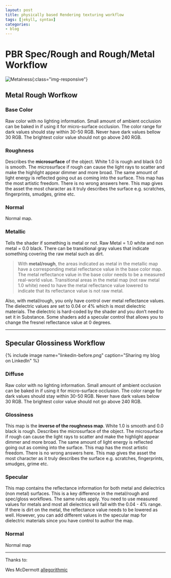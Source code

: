 ```yaml
---
layout: post
title: physically based Rendering texturing workflow
tags: [jekyll, syntax]
categories:
- blog
---
```

# PBR Spec/Rough and Rough/Metal Workflow

![Metalness](https://meshlogic.github.io/posts/blender/materials/nodes-pbr-basic-shader/pbr_maps.png){:class="img-responsive"}


## Metal Rough Worfkow

### Base Color

Raw color with no lighting information. Small amount of ambient occlusion can be baked in if using it for micro-surface occlusion. The color range for dark values should stay within 30-50 RGB. Never have dark values bellow 30 RGB. The brightest color value should not go above 240 RGB.

### Roughness

Describes the **microsurface** of the object. White 1.0 is rough and black 0.0 is smooth. The microsurface if rough can cause the light rays to scatter and make the highlight appear dimmer and more broad. The same amount of light energy is reflected going out as coming into the surface. This map has the most artistic freedom. There is no wrong answers here. This map gives the asset the most character as it truly describes the surface e.g. scratches, fingerprints, smudges, grime etc.

### Normal

Normal map.

### Metallic

Tells the shader if something is metal or not. Raw Metal = 1.0 white and non metal = 0.0 black. There can be transitional gray values that indicate something covering the raw metal such as dirt.

>  With **metal/rough**, the areas indicated as metal in the metallic map have a corresponding metal reflectance value in the base color map. The metal reflectance value in the base color needs to be a measured real-world value. Transitional areas in the metal map (not raw metal 1.0 white) need to have the metal reflectance value lowered to indicate that its reflectance value is not raw metal.

Also, with metal/rough, you only have control over metal reflectance values. The dielectric values are set to 0.04 or 4% which is most dielectric materials. The dielectric is hard-coded by the shader and you don’t need to set it in Substance. Some shaders add a specular control that allows you to change the fresnel reflectance value at 0 degrees.

---

## Specular Glossiness Workflow

{% include image name="linkedin-before.png" caption="Sharing my blog on LinkedIn" %}

### Diffuse 

Raw color with no lighting information. Small amount of ambient occlusion can be baked in if using it for micro-surface occlusion. The color range for dark values should stay within 30-50 RGB. Never have dark values below 30 RGB. The brightest color value should not go above 240 RGB.

### Glossiness 

This map is the **inverse of the roughness map**. White 1.0 is smooth and 0.0 black is rough. Describes the microsurface of the object. The microsurface if rough can cause the light rays to scatter and make the highlight appear dimmer and more broad. The same amount of light energy is reflected going out as coming into the surface. This map has the most artistic freedom. There is no wrong answers here. This map gives the asset the most character as it truly describes the surface e.g. scratches, fingerprints, smudges, grime etc.

### Specular 

This map contains the reflectance information for both metal and dielectrics (non metal) surfaces. This is a key difference in the metal/rough and spec/gloss workflows. The same rules apply. You need to use measured values for metals and most all dielectrics will fall with the 0.04 - 4% range. If there is dirt on the metal, the reflectance value needs to be lowered as well. However, you can add different values in the specular map for dielectric materials since you have control to author the map.

###  Normal 

Normal map

---

Thanks to:

 Wes McDermott [allegorithmic ](https://www.allegorithmic.com/)
